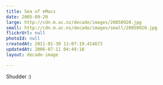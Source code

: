 ```yaml
---
title: Sea of eMacs
date: 2005-09-20
large: http://cdn.m.ac.nz/decade/images/20050920.jpg
small: http://cdn.m.ac.nz/decade/images/small/20050920.jpg
flickrUrl: null
photoId: null
createdAt: 2011-01-30 11:07:19.414673
updatedAt: 2006-07-11 04:49:18
layout: decade-image

---
```

Shudder :)
